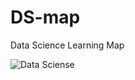 # DS-map
Data Science Learning Map

![Data Sciense](https://user-images.githubusercontent.com/48298825/190612682-c5da8074-64de-4503-862c-5f5355c9afce.png)
